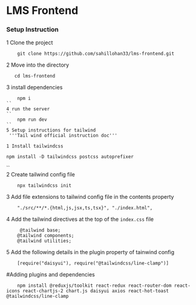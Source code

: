# LMS Frontend

### Setup Instruction

1  Clone the project

```
    git clone https://github.com/sahillohan33/lms-frontend.git
```
2 Move into the directory
 ```
    cd lms-frontend
```
3 install dependencies
```
    npm i
``
4 run the server
``
    npm run dev
``
5 Setup instructions for tailwind
 '''Tail wind official instruction doc'''

1 Install tailwindcss
```
    npm install -D tailwindcss postcss autoprefixer
``    
2  Create tailwind config file
```
    npx tailwindcss init
```
3  Add file extensions to tailwind config file in the contents property
```
    "./src/**/*.{html,js,jsx,ts,tsx}", "./index.html",
```

4 Add the tailwind directives at the top of the ```index.css``` file
```
     @tailwind base;
    @tailwind components;
    @tailwind utilities;
```

5 Add the following details in the plugin property of tainwind config
```
    [require("daisyui"), require("@tailwindcss/line-clamp")]
```

#Adding plugins and dependencies
```
    npm install @reduxjs/toolkit react-redux react-router-dom react-icons react-chartjs-2 chart.js daisyui axios react-hot-toast @tailwindcss/line-clamp
```
